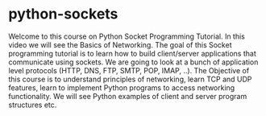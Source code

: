 # python-sockets
Welcome to this course on Python Socket Programming Tutorial. In this video we will see the Basics of Networking. The goal of this Socket programming tutorial is to learn how to build client/server applications that communicate using sockets. We are going to look at a bunch of application level protocols (HTTP, DNS, FTP, SMTP, POP, IMAP, ..). The Objective of this course is to understand principles of networking,   learn TCP and UDP features, learn to implement Python programs to access networking functionality. We will see Python examples of client and server program structures etc.
